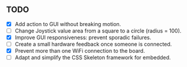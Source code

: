 ## TODO

- [x] Add action to GUI without breaking motion.
- [ ] Change Joystick value area from a square to a circle (radius = 100).
- [x] Improve GUI responsiveness: prevent sporadic failures.
- [ ] Create a small hardware feedback once someone is connected.
- [x] Prevent more than one WiFi connection to the board.
- [ ] Adapt and simplify the CSS Skeleton framework for embedded.
